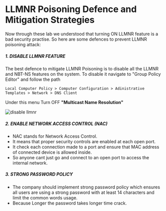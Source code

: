 # LLMNR Poisoning Defence and Mitigation Strategies

Now through these lab we understood that turning ON LLMNR feature is a bad security practise. 
So here are some defences to prevent LLMNR poisoning attack:

##### 1. DISABLE LLMNR FEATURE
The best defence to mitigate LLMNR Poisoning is to disable all the LLMNR and NBT-NS features on the system.
To disable it navigate to "Group Policy Editor" and follow the path 

```
Local Computer Policy > Computer Configuration > Adinistrative Templates > Network > DNS Client
```

Under this menu Turn OFF **"Multicast Name Resolution"**

![disable llmnr](https://github.com/ab3lsec/ADAttackDefenseProject/assets/87868050/af636139-88df-4e07-b10e-991f961da3a7)
##### 2. ENABLE NETWORK ACCESS CONTROL (NAC)
- NAC stands for Network Access Control. 
- It means that proper security controls are enabled at each open port. 
- It check each connection made to a port and ensure that MAC address of connected device is allowed inside.
- So anyone cant just go and connect to an open port to access the internal network.

##### 3. STRONG PASSWORD POLICY
- The company should implement strong password policy which ensures all users are using a strong password with at least 14 characters and limit the common words usage.
- Because Longer the password takes longer time crack.
